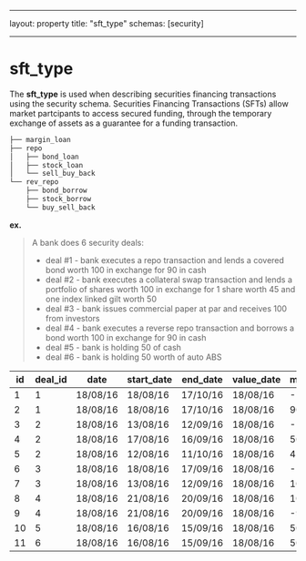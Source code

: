  ---

layout:     property
title:      "sft_type"
schemas:    [security]

---


# sft_type
The **sft_type** is used when describing securities financing transactions using the security schema. Securities Financing Transactions (SFTs) allow market partcipants to access secured funding, through the temporary exchange of assets as a guarantee for a funding transaction. 

```bash
├── margin_loan
├── repo
│   ├── bond_loan
│   ├── stock_loan
│   └── sell_buy_back
└── rev_repo
    ├── bond_borrow
    ├── stock_borrow
    └── buy_sell_back
```

**ex.**
> A bank does 6 security deals:
> - deal #1 - bank executes a repo transaction and lends a covered bond worth 100 in exchange for 90 in cash
> - deal #2 - bank executes a collateral swap transaction and lends a portfolio of shares worth 100 in exchange for 1 share worth 45 and one index linked gilt worth 50
> - deal #3 - bank issues commercial paper at par and receives 100 from investors
> - deal #4 - bank executes a reverse repo transaction and borrows a bond worth 100 in exchange for 90 in cash
> - deal #5 - bank is holding 50 of cash
> - deal #6 - bank is holding 50 worth of auto ABS


| id | deal_id | date     | start_date | end_date | value_date | mtm_dirty | sft_type     | type              | movement | asset_liability |
|----|---------|----------|------------|----------|------------|-----------|--------------|-------------------|----------|-----------------|
| 1  | 1       | 18/08/16 | 18/08/16   | 17/10/16 | 18/08/16   | -100      | repo         | covered_bond      | asset    | asset           |
| 2  | 1       | 18/08/16 | 18/08/16   | 17/10/16 | 18/08/16   | 90        | repo         | covered_bond      | cash     | liability       |
| 3  | 2       | 18/08/16 | 13/08/16   | 12/09/16 | 18/08/16   | -100      | stock_loan   | share_agg         | asset    | asset           |
| 4  | 2       | 18/08/16 | 17/08/16   | 16/09/16 | 18/08/16   | 50        | stock_borrow | share             | asset    | liability       |
| 5  | 2       | 18/08/16 | 12/08/16   | 11/10/16 | 18/08/16   | 45        | bond_borrow  | index_linked_gilt | asset    | liability       |
| 6  | 3       | 18/08/16 | 18/08/16   | 17/09/16 | 18/08/16   | -100      |              | debt_issue        | asset    | asset           |
| 7  | 3       | 18/08/16 | 13/08/16   | 12/09/16 | 18/08/16   | 100       |              | debt_issue        | cash     | liability       |
| 8  | 4       | 18/08/16 | 21/08/16   | 20/09/16 | 18/08/16   | 100       | rev_repo     | bond              | asset    | liability       |
| 9  | 4       | 18/08/16 | 21/08/16   | 20/09/16 | 18/08/16   | -90       | rev_repo     | bond              | cash     | asset           |
| 10 | 5       | 18/08/16 | 16/08/16   | 15/09/16 | 18/08/16   | 50        |              | cash              | cash     | asset           |
| 11 | 6       | 18/08/16 | 16/08/16   | 15/09/16 | 18/08/16   | 50        |              | abs_auto          | asset    | asset           |
